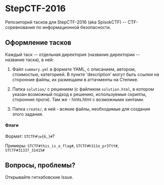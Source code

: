 # StepCTF-2016
Репозиторий тасков для StepCTF-2016 (aka SpisokCTF) -- CTF-соревнования по информационной безопасности.

## Оформление тасков

Каждый таск -- отдельная директория (название директории -- название таска), в ней:

1. Файл `summary.yml` в формате YAML, с описанием, автором, стоимостью, категорией.
В пункте 'description' могут быть ссылки на сторонние файлы, их размещаем в аттачменты на Степике.

2. Папка `solution/` с решением (с файликом `solution.html`, в котором указан возможный подход к решению, используемые скрипты, сторонние проги). Там же - hints.html с возможными хинтами.

3. Папка `create/`, в ней - всякие файлы, необходимые для создания этого задания.

#### Флаги

Формат: `STCTF#\w{6,}#`?

Примеры: `STCTF#this_is_a_flag#`, `STCTF#h311o_pr3TtY#`, `STCTF#31337_31415#`


## Вопросы, проблемы?

Открывайте гитхабовские Issue.
